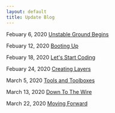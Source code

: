```yaml
---
layout: default
title: Update Blog
---
```


Febuary 6, 2020 [Unstable Ground Begins](https://unstable-ground-consulting.github.io/Landslide-Susceptibility/blog/2020/02/06/unstable-ground-begins)

Febuary 12, 2020 [Booting Up](https://unstable-ground-consulting.github.io/Landslide-Susceptibility/blog/2020/02/12/booting-up)

Febuary 18, 2020 [Let's Start Coding](https://unstable-ground-consulting.github.io/Landslide-Susceptibility/blog/2020/02/18/lets-start-coding)

Febuary 24, 2020 [Creating Layers](https://unstable-ground-consulting.github.io/Landslide-Susceptibility/blog/2020/02/24/creating-layers)

March 5, 2020 [Tools and Toolboxes](https://unstable-ground-consulting.github.io/Landslide-Susceptibility/blog/2020/03/05/tools-and-toolboxes)

March 13, 2020 [Down To The Wire](https://unstable-ground-consulting.github.io/Landslide-Susceptibility/blog/2020/03/13/down-to-the-wire)

March 22, 2020 [Moving Forward]()
